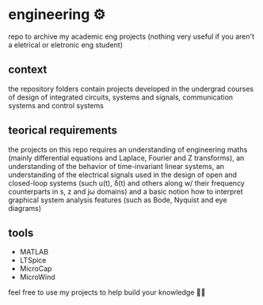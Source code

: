 # engineering ⚙️
repo to archive my academic eng projects (nothing very useful if you aren't a eletrical or eletronic eng student)

## context
the repository folders contain projects developed in the undergrad courses of design of integrated circuits, systems and signals, communication systems and control systems

## teorical requirements
the projects on this repo requires an understanding of engineering maths (mainly differential equations and Laplace, Fourier and Z transforms), an understanding of the behavior of time-invariant linear systems, an understanding of the electrical signals used in the design of open and closed-loop systems (such u(t), δ(t) and others along w/ their frequency counterparts in s, z and jω domains) and a basic notion how to interpret graphical system analysis features (such as Bode, Nyquist and eye diagrams)

## tools
- MATLAB
- LTSpice
- MicroCap
- MicroWind

feel free to use my projects to help build your knowledge 🤙🏻
